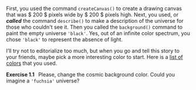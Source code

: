 <p class="main-text small-text">
    First, you used the command <code>createCanvas()</code> to create a drawing canvas that was $ 200 $ pixels wide by $ 200 $ pixels high. Next, you used, or <strong><em>called</em></strong> the command <code>describe()</code> to make a description of the universe for those who couldn't see it. Then you called the <code>background()</code> command to paint the empty universe <code>'black'</code>. Yes, out of an infinite color spectrum, you chose <code>'black'</code> to represent the absence of light.
</p>
<p class="main-text small-text">
    I’ll try not to editorialize too much, but when you go and tell this story to your friends, maybe pick a more interesting color
    to start. Here is a <a href="https://developer.mozilla.org/en-US/docs/Web/CSS/color_value/color_keywords" target="_blank">list of colors</a> that you used.
</p>
<p class="main-text small-text">
    <strong>Exercise 1.1 &nbsp;</strong> Please, change the cosmic background color. Could you imagine a <code>'fuchsia'</code> universe?
</p>
<script type="text/p5" data-autoplay src="/sketches/chapter-1/exercise-1.1.js"></script>
